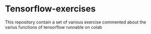 # Tensorflow-exercises
This repository contain a set of various exercise commented about the varius functions of tensorflow  runnable on colab
